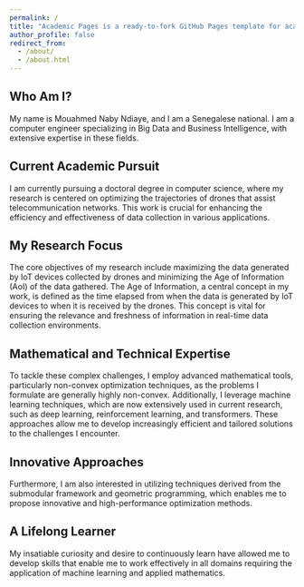 ```yaml
---
permalink: /
title: "Academic Pages is a ready-to-fork GitHub Pages template for academic personal websites"
author_profile: false
redirect_from: 
  - /about/
  - /about.html
---
```


Who Am I?
------
My name is Mouahmed Naby Ndiaye, and I am a Senegalese national. I am a computer engineer specializing in Big Data and Business Intelligence, with extensive expertise in these fields.

Current Academic Pursuit
------
I am currently pursuing a doctoral degree in computer science, where my research is centered on optimizing the trajectories of drones that assist telecommunication networks. This work is crucial for enhancing the efficiency and effectiveness of data collection in various applications.

My Research Focus
------
The core objectives of my research include maximizing the data generated by IoT devices collected by drones and minimizing the Age of Information (AoI) of the data gathered. The Age of Information, a central concept in my work, is defined as the time elapsed from when the data is generated by IoT devices to when it is received by the drones. This concept is vital for ensuring the relevance and freshness of information in real-time data collection environments.

Mathematical and Technical Expertise
------
To tackle these complex challenges, I employ advanced mathematical tools, particularly non-convex optimization techniques, as the problems I formulate are generally highly non-convex. Additionally, I leverage machine learning techniques, which are now extensively used in current research, such as deep learning, reinforcement learning, and transformers. These approaches allow me to develop increasingly efficient and tailored solutions to the challenges I encounter.

Innovative Approaches
------
Furthermore, I am also interested in utilizing techniques derived from the submodular framework and geometric programming, which enables me to propose innovative and high-performance optimization methods.

A Lifelong Learner
------
My insatiable curiosity and desire to continuously learn have allowed me to develop skills that enable me to work effectively in all domains requiring the application of machine learning and applied mathematics.
